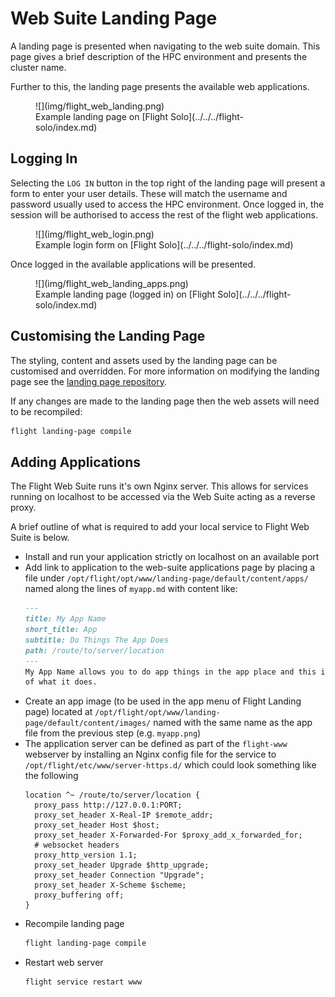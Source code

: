 # Web Suite Landing Page

A landing page is presented when navigating to the web suite domain. This page gives a brief description of the HPC environment and presents the cluster name. 

Further to this, the landing page presents the available web applications. 

<figure markdown>
  ![](img/flight_web_landing.png)
  <figcaption markdown>Example landing page on [Flight Solo](../../../flight-solo/index.md)</figcaption>
</figure>

## Logging In

Selecting the `LOG IN` button in the top right of the landing page will present a form to enter your user details. These will match the username and password usually used to access the HPC environment. Once logged in, the session will be authorised to access the rest of the flight web applications.

<figure markdown>
  ![](img/flight_web_login.png)
  <figcaption markdown>Example login form on [Flight Solo](../../../flight-solo/index.md)</figcaption>
</figure>

Once logged in the available applications will be presented. 

<figure markdown>
  ![](img/flight_web_landing_apps.png)
  <figcaption markdown>Example landing page (logged in) on [Flight Solo](../../../flight-solo/index.md)</figcaption>
</figure>

## Customising the Landing Page

The styling, content and assets used by the landing page can be customised and overridden. For more information on modifying the landing page see the [landing page repository](https://github.com/openflighthpc/flight-landing-page#configuration). 

If any changes are made to the landing page then the web assets will need to be recompiled:
```bash
flight landing-page compile
```

## Adding Applications

The Flight Web Suite runs it's own Nginx server. This allows for services running on localhost to be accessed via the Web Suite acting as a reverse proxy. 

A brief outline of what is required to add your local service to Flight Web Suite is below.

- Install and run your application strictly on localhost on an available port
- Add link to application to the web-suite applications page by placing a file under `/opt/flight/opt/www/landing-page/default/content/apps/` named along the lines of `myapp.md` with content like:
	```markdown
	---
	title: My App Name
	short_title: App
	subtitle: Do Things The App Does
	path: /route/to/server/location
	---
	My App Name allows you to do app things in the app place and this is the description
	of what it does.
	```
- Create an app image (to be used in the app menu of Flight Landing page) located at `/opt/flight/opt/www/landing-page/default/content/images/` named with the same name as the app file from the previous step (e.g. `myapp.png`)
- The application server can be defined as part of the `flight-www` webserver by installing an Nginx config file for the service to `/opt/flight/etc/www/server-https.d/` which could look something like the following
	```nginx
	location ^~ /route/to/server/location {
	  proxy_pass http://127.0.0.1:PORT;
	  proxy_set_header X-Real-IP $remote_addr;
	  proxy_set_header Host $host;
	  proxy_set_header X-Forwarded-For $proxy_add_x_forwarded_for;
	  # websocket headers
	  proxy_http_version 1.1;
	  proxy_set_header Upgrade $http_upgrade;
	  proxy_set_header Connection "Upgrade";
	  proxy_set_header X-Scheme $scheme;
	  proxy_buffering off;
	}
	```
- Recompile landing page
	```bash
	flight landing-page compile
	```
- Restart web server
	```bash
	flight service restart www
	```
